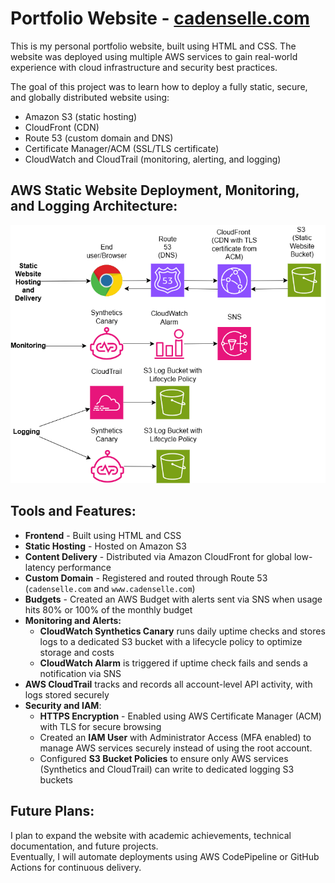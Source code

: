 # Portfolio Website - [cadenselle.com](https://cadenselle.com)

This is my personal portfolio website, built using HTML and CSS. The website was deployed using multiple AWS services
to gain real-world experience with cloud infrastructure and security best practices. 

The goal of this project was to learn how to deploy a fully static, secure, and globally distributed website using:
- Amazon S3 (static hosting)
- CloudFront (CDN)
- Route 53 (custom domain and DNS)
- Certificate Manager/ACM (SSL/TLS certificate)
- CloudWatch and CloudTrail (monitoring, alerting, and logging)

## AWS Static Website Deployment, Monitoring, and Logging Architecture:
<img src="AWS_Cloud_Architecture_Flow_Chart.png" alt="Architecture Diagram" width="600"/>

## Tools and Features:
  * **Frontend** - Built using HTML and CSS
  * **Static Hosting** - Hosted on Amazon S3
  * **Content Delivery** - Distributed via Amazon CloudFront for global low-latency performance
  * **Custom Domain** - Registered and routed through Route 53 (`cadenselle.com` and `www.cadenselle.com`)
  * **Budgets** - Created an AWS Budget with alerts sent via SNS when usage hits 80% or 100% of the monthly budget
  * **Monitoring and Alerts:**
      * **CloudWatch Synthetics Canary** runs daily uptime checks and stores logs to a dedicated S3 bucket with a lifecycle policy to optimize storage and costs
      * **CloudWatch Alarm** is triggered if uptime check fails and sends a notification via SNS
  * **AWS CloudTrail** tracks and records all account-level API activity, with logs stored securely
  * **Security and IAM**:
      * **HTTPS Encryption** - Enabled using AWS Certificate Manager (ACM) with TLS for secure browsing
      * Created an **IAM User** with Administrator Access (MFA enabled) to manage AWS services securely instead of using the root account.
      * Configured **S3 Bucket Policies** to ensure only AWS services (Synthetics and CloudTrail) can write to dedicated logging S3 buckets

## Future Plans:
I plan to expand the website with academic achievements, technical documentation, and future projects.  
Eventually, I will automate deployments using AWS CodePipeline or GitHub Actions for continuous delivery.
